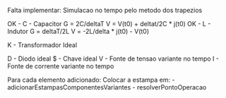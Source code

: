 Falta implementar:
Simulacao no tempo pelo metodo dos trapezios

OK - C - Capacitor
		 G = 2C/deltaT
		 V = V(t0) + deltat/2C * j(t0)
OK - L - Indutor
		 G = deltaT/2L
		 V = -2L/delta * j(t0) - V(t0) 

K - Transformador Ideal

D - Diodo ideal
$ - Chave ideal
V - Fonte de tensao variante no tempo
I - Fonte de corrente variante no tempo

Para cada elemento adicionado:
	Colocar a estampa em:
		- adicionarEstampasComponentesVariantes
		- resolverPontoOperacao
